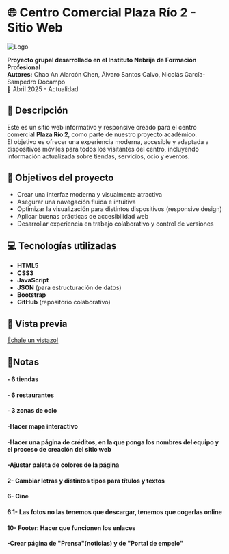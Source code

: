 
# 🌐 Centro Comercial Plaza Río 2 - Sitio Web

![Logo](Imágenes/PlazaRio2-Logo.png)

**Proyecto grupal desarrollado en el Instituto Nebrija de Formación Profesional**  
**Autores:** Chao An Alarcón Chen, Álvaro Santos Calvo, Nicolás García-Sampedro Docampo  
📅 Abril 2025 - Actualidad



## 📝 Descripción

Este es un sitio web informativo y responsive creado para el centro comercial **Plaza Río 2**, como parte de nuestro proyecto académico.  
El objetivo es ofrecer una experiencia moderna, accesible y adaptada a dispositivos móviles para todos los visitantes del centro, incluyendo información actualizada sobre tiendas, servicios, ocio y eventos.



## 🧠 Objetivos del proyecto

- Crear una interfaz moderna y visualmente atractiva
- Asegurar una navegación fluida e intuitiva
- Optimizar la visualización para distintos dispositivos (responsive design)
- Aplicar buenas prácticas de accesibilidad web
- Desarrollar experiencia en trabajo colaborativo y control de versiones



## 💻 Tecnologías utilizadas

- **HTML5**
- **CSS3**
- **JavaScript**
- **JSON** (para estructuración de datos)
- **Bootstrap**
- **GitHub** (repositorio colaborativo)



## 📸 Vista previa

[Échale un vistazo!](https://www.linkedin.com/posts/chao-alarc%C3%B3n_desarrolloweb-html5-css3-activity-7329267896117809153-zzc0?utm_source=share&utm_medium=member_desktop&rcm=ACoAAE_BcLQBcRZ71RtNDnnh4Qoo--IkG05oJ3U)



## 📝Notas

#### - 6 tiendas
#### - 6 restaurantes
#### - 3 zonas de ocio





#### -Hacer mapa interactivo
#### -Hacer una página de créditos, en la que ponga los nombres del equipo y el proceso de creación del sitio web
#### -Ajustar paleta de colores de la página



#### 2- Cambiar letras y distintos tipos para títulos y textos

#### 6- Cine
#### 	6.1- Las fotos no las tenemos que descargar, tenemos que cogerlas online

#### 10- Footer: Hacer que funcionen los enlaces
#### -Crear página de "Prensa"(noticias) y de "Portal de empelo"



